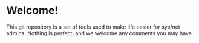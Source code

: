 # Welcome!

This git repository is a set of tools used to make life easier for sys/net admins.
Nothing is perfect, and we welcome any comments you may have.


